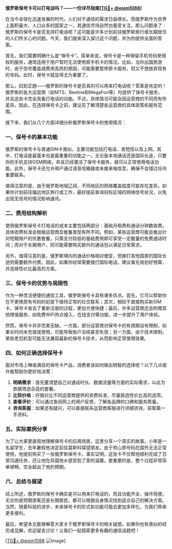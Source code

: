 **俄罗斯保号卡可以打电话吗？——一份详尽指南[[TG💪+ @esim1088](https://t.me/s/esim1088)]**

在当今全球化迅速发展的时代，人们对于通信的需求日益增长。而俄罗斯作为世界上面积最大、人口众多的国家之一，其通信市场自然也备受关注。那么问题来了：俄罗斯的保号卡是否支持打电话呢？这可能是许多计划前往俄罗斯旅行或长期居住的人们所关心的问题。今天，我们就来深入探讨这个问题，并为你提供全面的答案。

首先，我们需要明确什么是“保号卡”。简单来说，保号卡是一种保留手机号码使用权的服务，通常适用于用户暂时无法使用原手机卡的情况。比如，当你出国旅游时，由于信号覆盖或费用高昂的原因，可能需要暂停原卡服务，但又不想放弃现有的号码。此时，保号卡就显得尤为重要了。

那么，回到正题——俄罗斯的保号卡是否真的可以用来打电话呢？答案是肯定的！俄罗斯的各大运营商（如MTS、Beeline和MegaFon等）均提供了保号卡服务，并且这些卡完全具备打电话的功能。不过，具体情况可能会因运营商的不同而有所差异。因此，在选择保号卡之前，建议先了解清楚各运营商的具体政策和服务范围。

接下来，我们从几个方面详细分析俄罗斯保号卡的使用情况：

### **一、保号卡的基本功能**
俄罗斯的保号卡与普通SIM卡类似，主要功能包括打电话、发短信以及上网。其中，打电话是最基本也是最重要的功能之一。无论是本地通话还是国际长途，只要你的手机支持GSM网络，并且已经激活了保号卡服务，就可以正常使用电话功能。此外，保号卡还允许用户通过语音信箱接收未接来电信息，确保不会错过任何重要联系。

值得注意的是，由于俄罗斯地域辽阔，不同地区的网络覆盖程度可能存在差异。如果你计划前往偏远地区旅行或工作，最好提前查询目标区域的网络信号状况，以免出现无信号的情况影响通讯。

### **二、费用结构解析**
使用俄罗斯保号卡打电话的成本主要包括两部分：基础月租费和通话分钟数收费。具体收费标准会根据运营商及套餐类型有所不同。例如，某些运营商可能会推出针对短期用户的优惠套餐，只需支付较低的基础费用即可享受一定数量的免费通话时间；而对于长期用户，则可能需要购买额外的通话包以满足日常需求。

另外，值得注意的是，俄罗斯境内的通话价格相对便宜，但拨打其他国家的国际长途则需要额外付费。因此，如果你经常需要拨打国际电话，建议事先规划好预算，并选择性价比最高的方案。

### **三、保号卡的优势与局限性**
作为一种灵活便捷的通信工具，俄罗斯保号卡具有诸多优点。首先，它可以帮助你在不更换原有号码的前提下维持正常的社交联系；其次，相较于直接购买新SIM卡，保号卡省去了重新注册的过程，更加方便快捷；最后，许多运营商还会附赠其他增值服务，如免费WiFi热点接入、在线支付等功能，进一步提升了用户体验。

然而，保号卡并非完美无缺。一方面，部分运营商对保号卡的有效期设有限制，如果长时间未充值或使用，可能导致账户冻结甚至失效；另一方面，由于技术限制，某些老旧机型可能无法兼容最新的保号卡技术，从而影响正常使用效果。

### **四、如何正确选择保号卡**
面对市场上琳琅满目的保号卡产品，消费者该如何做出明智的选择呢？以下几点或许能帮助你更好地决策：

1. **明确需求**：首先要清楚自己对通话时长、数据流量等方面的实际需求，以此为依据筛选合适的套餐。
2. **比较价格**：仔细对比不同运营商提供的资费标准，尽量挑选性价比高的选项。
3. **查看评价**：可以通过查阅网上的用户反馈，了解各品牌的口碑和服务质量。
4. **咨询客服**：如果还有疑问，可以直接联系运营商客服进行详细咨询，获取第一手资料。

### **五、实际案例分享**
为了让大家更直观地理解保号卡的应用场景，这里分享一个真实的故事。小李是一名留学生，去年暑假他决定前往莫斯科探望朋友。由于担心原号码在国外无法正常使用，他提前购买了一张俄罗斯保号卡。事实证明，这张卡不仅帮他顺利完成了日常沟通任务，还让他在异国他乡感受到了家的温暖。更重要的是，整个过程非常简单顺畅，完全超出了他的预期。

### **六、总结与展望**
综上所述，俄罗斯的保号卡确实是可以用来打电话的，而且功能齐全、操作简便。无论你是短期游客还是长期居民，都可以根据自身情况找到适合自己的解决方案。当然，随着科技的进步，未来保号卡的形式和功能可能会更加多样化，为我们带来更多便利。

最后，希望本文能够解答大家关于俄罗斯保号卡的相关疑惑。如果你也有类似的经历或见解，欢迎留言讨论！让我们一起探索更多有趣的通信话题吧！

[[TG💪+ @esim1088](https://t.me/s/esim1088) ![Image](https://i.postimg.cc/4NQfJmqS/Snipaste-2025-05-13-00-14-12.png)]